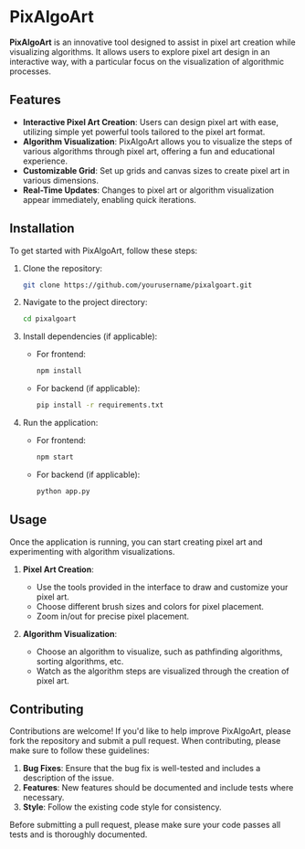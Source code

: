 # PixAlgoArt

**PixAlgoArt** is an innovative tool designed to assist in pixel art creation while visualizing algorithms. It allows users to explore pixel art design in an interactive way, with a particular focus on the visualization of algorithmic processes.

## Features

- **Interactive Pixel Art Creation**: Users can design pixel art with ease, utilizing simple yet powerful tools tailored to the pixel art format.
- **Algorithm Visualization**: PixAlgoArt allows you to visualize the steps of various algorithms through pixel art, offering a fun and educational experience.
- **Customizable Grid**: Set up grids and canvas sizes to create pixel art in various dimensions.
- **Real-Time Updates**: Changes to pixel art or algorithm visualization appear immediately, enabling quick iterations.

## Installation

To get started with PixAlgoArt, follow these steps:

1. Clone the repository:
    ```bash
    git clone https://github.com/yourusername/pixalgoart.git
    ```

2. Navigate to the project directory:
    ```bash
    cd pixalgoart
    ```

3. Install dependencies (if applicable):
    - For frontend:
      ```bash
      npm install
      ```

    - For backend (if applicable):
      ```bash
      pip install -r requirements.txt
      ```

4. Run the application:
    - For frontend:
      ```bash
      npm start
      ```

    - For backend (if applicable):
      ```bash
      python app.py
      ```

## Usage

Once the application is running, you can start creating pixel art and experimenting with algorithm visualizations. 

1. **Pixel Art Creation**:
   - Use the tools provided in the interface to draw and customize your pixel art.
   - Choose different brush sizes and colors for pixel placement.
   - Zoom in/out for precise pixel placement.

2. **Algorithm Visualization**:
   - Choose an algorithm to visualize, such as pathfinding algorithms, sorting algorithms, etc.
   - Watch as the algorithm steps are visualized through the creation of pixel art.

## Contributing

Contributions are welcome! If you'd like to help improve PixAlgoArt, please fork the repository and submit a pull request. When contributing, please make sure to follow these guidelines:

1. **Bug Fixes**: Ensure that the bug fix is well-tested and includes a description of the issue.
2. **Features**: New features should be documented and include tests where necessary.
3. **Style**: Follow the existing code style for consistency.

Before submitting a pull request, please make sure your code passes all tests and is thoroughly documented.
